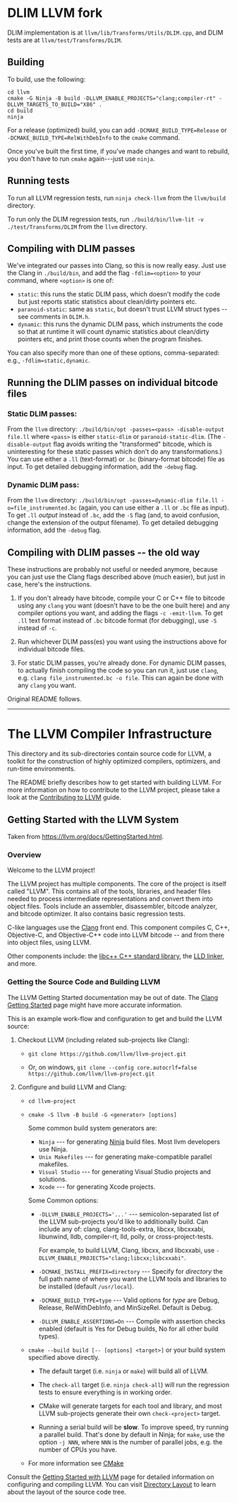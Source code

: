 # DLIM LLVM fork

DLIM implementation is at `llvm/lib/Transforms/Utils/DLIM.cpp`, and DLIM tests
are at `llvm/test/Transforms/DLIM`.

## Building

To build, use the following:
```
cd llvm
cmake -G Ninja -B build -DLLVM_ENABLE_PROJECTS="clang;compiler-rt" -DLLVM_TARGETS_TO_BUILD="X86" .
cd build
ninja
```

For a release (optimized) build, you can add `-DCMAKE_BUILD_TYPE=Release` or
`-DCMAKE_BUILD_TYPE=RelWithDebInfo` to the `cmake` command.

Once you've built the first time, if you've made changes and want to rebuild,
you don't have to run `cmake` again---just use `ninja`.

## Running tests

To run all LLVM regression tests, run `ninja check-llvm` from the `llvm/build` directory.

To run only the DLIM regression tests, run `./build/bin/llvm-lit -v ./test/Transforms/DLIM` from the `llvm` directory.

## Compiling with DLIM passes

We've integrated our passes into Clang, so this is now really easy.
Just use the Clang in `./build/bin`, and add the flag `-fdlim=<option>` to your
command, where `<option>` is one of:
* `static`: this runs the static DLIM pass, which doesn't modify the code
  but just reports static statistics about clean/dirty pointers etc.
* `paranoid-static`: same as `static`, but doesn't trust LLVM struct types --
  see comments in `DLIM.h`.
* `dynamic`: this runs the dynamic DLIM pass, which instruments the code so
  that at runtime it will count dynamic statistics about clean/dirty pointers
  etc, and print those counts when the program finishes.

You can also specify more than one of these options, comma-separated: e.g.,
`-fdlim=static,dynamic`.

## Running the DLIM passes on individual bitcode files

### Static DLIM passes:

From the `llvm` directory: `./build/bin/opt -passes=<pass> -disable-output file.ll`
where `<pass>` is either `static-dlim` or `paranoid-static-dlim`.
(The `-disable-output` flag avoids writing the "transformed" bitcode, which is
uninteresting for these static passes which don't do any transformations.)
You can use either a `.ll` (text-format) or `.bc` (binary-format bitcode) file
as input.
To get detailed debugging information, add the `-debug` flag.

### Dynamic DLIM pass:

From the `llvm` directory: `./build/bin/opt -passes=dynamic-dlim file.ll -o=file_instrumented.bc`
(again, you can use either a `.ll` or `.bc` file as input).
To get `.ll` _output_ instead of `.bc`, add the `-S` flag (and, to avoid
confusion, change the extension of the output filename).
To get detailed debugging information, add the `-debug` flag.

## Compiling with DLIM passes -- the old way

These instructions are probably not useful or needed anymore, because you can
just use the Clang flags described above (much easier), but just in case,
here's the instructions.

1. If you don't already have bitcode, compile your C or C++ file to bitcode
   using any `clang` you want (doesn't have to be the one built here) and any
   compiler options you want, and adding the flags `-c -emit-llvm`.
   To get `.ll` text format instead of `.bc` bitcode format (for debugging),
   use `-S` instead of `-c`.

2. Run whichever DLIM pass(es) you want using the instructions above for
   individual bitcode files.

3. For static DLIM passes, you're already done. For dynamic DLIM passes, to
   actually finish compiling the code so you can run it, just use `clang`,
   e.g. `clang file_instrumented.bc -o file`. This can again be done with any
  `clang` you want.

Original README follows.

---

# The LLVM Compiler Infrastructure

This directory and its sub-directories contain source code for LLVM,
a toolkit for the construction of highly optimized compilers,
optimizers, and run-time environments.

The README briefly describes how to get started with building LLVM.
For more information on how to contribute to the LLVM project, please
take a look at the
[Contributing to LLVM](https://llvm.org/docs/Contributing.html) guide.

## Getting Started with the LLVM System

Taken from https://llvm.org/docs/GettingStarted.html.

### Overview

Welcome to the LLVM project!

The LLVM project has multiple components. The core of the project is
itself called "LLVM". This contains all of the tools, libraries, and header
files needed to process intermediate representations and convert them into
object files.  Tools include an assembler, disassembler, bitcode analyzer, and
bitcode optimizer.  It also contains basic regression tests.

C-like languages use the [Clang](http://clang.llvm.org/) front end.  This
component compiles C, C++, Objective-C, and Objective-C++ code into LLVM bitcode
-- and from there into object files, using LLVM.

Other components include:
the [libc++ C++ standard library](https://libcxx.llvm.org),
the [LLD linker](https://lld.llvm.org), and more.

### Getting the Source Code and Building LLVM

The LLVM Getting Started documentation may be out of date.  The [Clang
Getting Started](http://clang.llvm.org/get_started.html) page might have more
accurate information.

This is an example work-flow and configuration to get and build the LLVM source:

1. Checkout LLVM (including related sub-projects like Clang):

     * ``git clone https://github.com/llvm/llvm-project.git``

     * Or, on windows, ``git clone --config core.autocrlf=false
    https://github.com/llvm/llvm-project.git``

2. Configure and build LLVM and Clang:

     * ``cd llvm-project``

     * ``cmake -S llvm -B build -G <generator> [options]``

        Some common build system generators are:

        * ``Ninja`` --- for generating [Ninja](https://ninja-build.org)
          build files. Most llvm developers use Ninja.
        * ``Unix Makefiles`` --- for generating make-compatible parallel makefiles.
        * ``Visual Studio`` --- for generating Visual Studio projects and
          solutions.
        * ``Xcode`` --- for generating Xcode projects.

        Some Common options:

        * ``-DLLVM_ENABLE_PROJECTS='...'`` --- semicolon-separated list of the LLVM
          sub-projects you'd like to additionally build. Can include any of: clang,
          clang-tools-extra, libcxx, libcxxabi, libunwind, lldb, compiler-rt, lld,
          polly, or cross-project-tests.

          For example, to build LLVM, Clang, libcxx, and libcxxabi, use
          ``-DLLVM_ENABLE_PROJECTS="clang;libcxx;libcxxabi"``.

        * ``-DCMAKE_INSTALL_PREFIX=directory`` --- Specify for *directory* the full
          path name of where you want the LLVM tools and libraries to be installed
          (default ``/usr/local``).

        * ``-DCMAKE_BUILD_TYPE=type`` --- Valid options for *type* are Debug,
          Release, RelWithDebInfo, and MinSizeRel. Default is Debug.

        * ``-DLLVM_ENABLE_ASSERTIONS=On`` --- Compile with assertion checks enabled
          (default is Yes for Debug builds, No for all other build types).

      * ``cmake --build build [-- [options] <target>]`` or your build system specified above
        directly.

        * The default target (i.e. ``ninja`` or ``make``) will build all of LLVM.

        * The ``check-all`` target (i.e. ``ninja check-all``) will run the
          regression tests to ensure everything is in working order.

        * CMake will generate targets for each tool and library, and most
          LLVM sub-projects generate their own ``check-<project>`` target.

        * Running a serial build will be **slow**.  To improve speed, try running a
          parallel build.  That's done by default in Ninja; for ``make``, use the option
          ``-j NNN``, where ``NNN`` is the number of parallel jobs, e.g. the number of
          CPUs you have.

      * For more information see [CMake](https://llvm.org/docs/CMake.html)

Consult the
[Getting Started with LLVM](https://llvm.org/docs/GettingStarted.html#getting-started-with-llvm)
page for detailed information on configuring and compiling LLVM. You can visit
[Directory Layout](https://llvm.org/docs/GettingStarted.html#directory-layout)
to learn about the layout of the source code tree.
